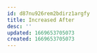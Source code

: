 ```yaml
---
id: d87nu926rem2bdirz1argfy
title: Increased After
desc: ''
updated: 1669653705073
created: 1669653705073
---
```

